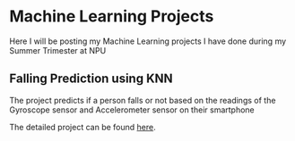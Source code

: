 # Machine Learning Projects
Here I will be posting my Machine Learning projects I have done during my Summer Trimester at NPU

## Falling Prediction using KNN

The project predicts if a person falls or not based on the readings of the Gyroscope sensor and Accelerometer sensor on their smartphone

The detailed project can be found [here](https://github.com/HarshineeRoopakula/Machine-Learning/tree/main/Supervised%20Learning/Falling%20Prediction%20using%20kNN). 
